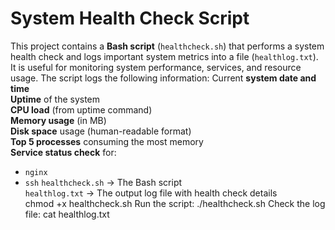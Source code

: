 # System Health Check Script
This project contains a **Bash script** (`healthcheck.sh`) that performs a system health check and logs important system metrics into a file (`healthlog.txt`).  
It is useful for monitoring system performance, services, and resource usage.
The script logs the following information:
Current **system date and time**  
 **Uptime** of the system  
 **CPU load** (from uptime command)  
**Memory usage** (in MB)  
**Disk space** usage (human-readable format)  
 **Top 5 processes** consuming the most memory  
**Service status check** for:
  - `nginx`
  - `ssh`
`healthcheck.sh` → The Bash script  
`healthlog.txt` → The output log file with health check details  
chmod +x healthcheck.sh
Run the script:
./healthcheck.sh
Check the log file:
cat healthlog.txt
